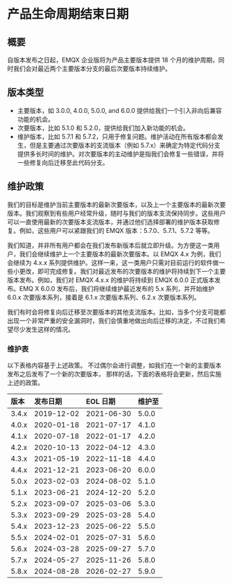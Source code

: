 # 产品生命周期结束日期

## 概要

自版本发布之日起，EMQX 企业版将为产品主要版本提供 18 个月的维护周期，同时我们会对最近两个主要版本分支的最后次要版本持续维护。

## 版本类型

- 主要版本，如 3.0.0, 4.0.0, 5.0.0, and 6.0.0 提供给我们一个引入非向后兼容功能的机会。
- 次要版本，比如 5.1.0 和 5.2.0，提供给我们加入新功能的机会。
- 维护版本，比如 5.7.1 和 5.7.2，只用于修复问题。维护活动在所有版本都会发生，但是主要通过次要版本的支流版本（例如 5.7.x）来确定为特定代码分支提供多长时间的维护。对次要版本的主动维护是指我们会修复一些错误，并将一些修复向后迁移至此代码分支。

## 维护政策

我们的目标是维护当前主要版本的最新次要版本，以及上一个主要版本的最新次要版本。我们观察到有些用户经常升级，随时与我们的版本支流保持同步。这些用户可以一直使用最新的次要版本支流版本，并通过他们选择部署的维护版本获取修复。例如，这些用户可以紧跟我们的 EMQX 版本：5.7.0、5.7.1、5.7.2 等等。

我们知道，并非所有用户都会在我们发布新版本后就立即升级。为方便这一类用户，我们会继续维护上一个主要版本的最新次要版本。以 EMQX 4.x 为例，我们会继续为 4.x.x 系列提供维护。这样一来，这一类用户只需对目前运行的软件做一些小更改，即可完成修复。我们对最近发布的次要版本的维护将持续到下一个主要版本发布。例如，我们对 EMQX 4.x.x 的维护将持续到 EMQX 6.0.0 正式版本发布。EMQ X 6.0.0 发布后，我们将继续维护最近发布的 5.x 系列，并开始维护 6.0.x 次要版本系列，接着是 6.1.x 次要版本系列、6.2.x 次要版本系列。

我们有时会将修复向后迁移至次要版本的其他支流版本。比如，当多个分支可能都出现一个非常严重的安全漏洞时，我们会慎重地做出向后迁移的决定，不过我们希望尽少发生这样的情况。

### 维护表

以下表格内容基于上述政策。 不过偶尔会进行调整，如我们在一个新的主要版本发布之后发布了一个新的次要版本， 那样的话，下面的表格将会更新，然后实施上述的政策。

| **版本** | **发布日期** | **EOL 日期** | **维护至** |
| :------- | :----------- | :----------- | :--------- |
| 3.4.x    | 2019-12-02   | 2021-06-30   | 5.0.0      |
| 4.0.x    | 2020-01-18   | 2021-07-17   | 4.1.0      |
| 4.1.x    | 2020-07-18   | 2022-01-17   | 4.2.0      |
| 4.2.x    | 2020-10-13   | 2022-04-12   | 4.3.0      |
| 4.3.x    | 2021-05-19   | 2022-11-18   | 4.4.0      |
| 4.4.x    | 2021-12-21   | 2023-06-20   | 6.0.0      |
| 5.0.x    | 2023-02-03   | 2024-08-02   | 5.1.0      |
| 5.1.x    | 2023-06-21   | 2024-12-20   | 5.2.0      |
| 5.2.x    | 2023-09-07   | 2025-03-06   | 5.3.0      |
| 5.3.x    | 2023-09-29   | 2025-03-28   | 5.4.0      |
| 5.4.x    | 2023-12-23   | 2025-06-22   | 5.5.0      |
| 5.5.x    | 2024-02-01   | 2025-07-31   | 5.6.0      |
| 5.6.x    | 2024-03-28   | 2025-09-27   | 5.7.0      |
| 5.7.x    | 2024-05-27   | 2025-11-26   | 5.8.0      |
| 5.8.x    | 2024-08-28   | 2026-02-27   | 5.9.0      |
